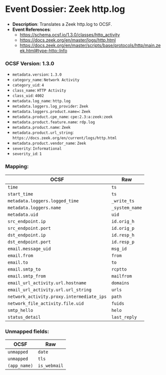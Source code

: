 # Event Dossier: Zeek http.log
### 
- **Description**: Translates a Zeek http.log to OCSF. 
- **Event References**:
  - https://schema.ocsf.io/1.3.0/classes/http_activity
  - https://docs.zeek.org/en/master/logs/http.html
  - https://docs.zeek.org/en/master/scripts/base/protocols/http/main.zeek.html#type-http::Info
    
 ### OCSF Version: 1.3.0
 - `metadata.version`: `1.3.0`
 - `category_name`: `Network Activity`
 - `category_uid`: `4`
 - `class_name`: `HTTP Activity`
 - `class_uid`: `4002`
 - `metadata.log_name`: `http.log`
 - `metadata.loggers.log_provider`: `Zeek`
 - `metadata.loggers.product.name=`: `Zeek`
 - `metadata.product.cpe_name`: `cpe:2.3:a:zeek:zeek`
 - `metadata.product.feature.name`: `rdp.log`
 - `metadata.product.name`: `Zeek`
 - `metadata.product.url_string`: `https://docs.zeek.org/en/current/logs/http.html`
 - `metadata.product.vendor_name`: `Zeek`
 - `severity`: `Informational`
 - `severity_id`: `1`

 ### Mapping:

| OCSF                           | Raw               |
| ------------------------------ | ----------------- |
|`time`                          |`ts`               |
|`start_time`                    |`ts`               |
|`metadata.loggers.logged_time`  |`_write_ts`        |
|`metadata.loggers.name`         |`_system_name`     |
|`metadata.uid`                  |`uid`              |
|`src_endpoint.ip`               |`id.orig_h`        |
|`src_endpoint.port`             |`id.orig_p`        |
|`dst_endpoint.ip`               |`id.resp_h`        |
|`dst_endpoint.port`             |`id.resp_p`        |
|`email.message_uid`             |`msg_id`           |
|`email.from`                    |`from`             |
|`email.to`                      |`to`               |
|`email.smtp_to`                 |`rcptto`           |
|`email.smtp_from`               |`mailfrom`         |
|`email_url_activity.url.hostname` |`domains`        |
|`email_url_activity.url.url_string` |`urls`         |
|`network_activity.proxy.intermediate_ips` |`path`   |
|`network_file_activity.file.uid`|`fuids`            |
|`smtp_hello`                    |`helo`             |
|`status_detail`                 |`last_reply`       |

 ### Unmapped fields:
 
| OCSF                     | Raw                      |
| -------------------------| -------------------------|
| `unmapped`               | `date`                   |
| `unmapped`               | `tls`                    |
| `(app_name)`             | `is_webmail`             | 		
